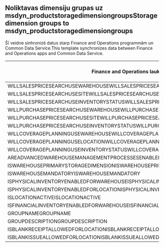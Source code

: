 ## <a name="storage-dimension-groups-to-msdyn_productstoragedimensiongroups"></a><span data-ttu-id="a551b-101">Noliktavas dimensiju grupas uz msdyn_productstoragedimensiongroups</span><span class="sxs-lookup"><span data-stu-id="a551b-101">Storage dimension groups to msdyn_productstoragedimensiongroups</span></span>

<span data-ttu-id="a551b-102">Šī veidne sinhronizē datus starp Finance and Operations programmām un Common Data Service.</span><span class="sxs-lookup"><span data-stu-id="a551b-102">This template synchronizes data between Finance and Operations apps and Common Data Service.</span></span>

<span data-ttu-id="a551b-103">Finance and Operations lauks</span><span class="sxs-lookup"><span data-stu-id="a551b-103">Finance and Operations field</span></span> | <span data-ttu-id="a551b-104">Kartes veids</span><span class="sxs-lookup"><span data-stu-id="a551b-104">Map type</span></span> | <span data-ttu-id="a551b-105">Cits Dynamics 365 lauks</span><span class="sxs-lookup"><span data-stu-id="a551b-105">Other Dynamics 365 field</span></span> | <span data-ttu-id="a551b-106">Noklusējuma vērtība</span><span class="sxs-lookup"><span data-stu-id="a551b-106">Default value</span></span>
---|---|---|---
<span data-ttu-id="a551b-107">WILLSALESPRICESEARCHUSEWAREHOUSE</span><span class="sxs-lookup"><span data-stu-id="a551b-107">WILLSALESPRICESEARCHUSEWAREHOUSE</span></span> | >< | <span data-ttu-id="a551b-108">msdyn_willsalespricesearchusewarehouse</span><span class="sxs-lookup"><span data-stu-id="a551b-108">msdyn_willsalespricesearchusewarehouse</span></span> | 
<span data-ttu-id="a551b-109">WILLSALESPRICESEARCHUSESITE</span><span class="sxs-lookup"><span data-stu-id="a551b-109">WILLSALESPRICESEARCHUSESITE</span></span> | >< | <span data-ttu-id="a551b-110">msdyn_willsalespricesearchusesite</span><span class="sxs-lookup"><span data-stu-id="a551b-110">msdyn_willsalespricesearchusesite</span></span> | 
<span data-ttu-id="a551b-111">WILLSALESPRICESEARCHUSEINVENTORYSTATUS</span><span class="sxs-lookup"><span data-stu-id="a551b-111">WILLSALESPRICESEARCHUSEINVENTORYSTATUS</span></span> | >< | <span data-ttu-id="a551b-112">msdyn_willsalespricesearchuseinventorystatus</span><span class="sxs-lookup"><span data-stu-id="a551b-112">msdyn_willsalespricesearchuseinventorystatus</span></span> | 
<span data-ttu-id="a551b-113">WILLPURCHASEPRICESEARCHUSEWAREHOUSE</span><span class="sxs-lookup"><span data-stu-id="a551b-113">WILLPURCHASEPRICESEARCHUSEWAREHOUSE</span></span> | >< | <span data-ttu-id="a551b-114">msdyn_willpurchasepricesearchusewarehouse</span><span class="sxs-lookup"><span data-stu-id="a551b-114">msdyn_willpurchasepricesearchusewarehouse</span></span> | 
<span data-ttu-id="a551b-115">WILLPURCHASEPRICESEARCHUSESITE</span><span class="sxs-lookup"><span data-stu-id="a551b-115">WILLPURCHASEPRICESEARCHUSESITE</span></span> | >< | <span data-ttu-id="a551b-116">msdyn_willpurchasepricesearchusesite</span><span class="sxs-lookup"><span data-stu-id="a551b-116">msdyn_willpurchasepricesearchusesite</span></span> | 
<span data-ttu-id="a551b-117">WILLPURCHASEPRICESEARCHUSEINVENTORYSTATUS</span><span class="sxs-lookup"><span data-stu-id="a551b-117">WILLPURCHASEPRICESEARCHUSEINVENTORYSTATUS</span></span> | >< | <span data-ttu-id="a551b-118">msdyn_willpurchpricesearchuseinventstatus</span><span class="sxs-lookup"><span data-stu-id="a551b-118">msdyn_willpurchpricesearchuseinventstatus</span></span> | 
<span data-ttu-id="a551b-119">WILLCOVERAGEPLANNINGUSEWAREHOUSE</span><span class="sxs-lookup"><span data-stu-id="a551b-119">WILLCOVERAGEPLANNINGUSEWAREHOUSE</span></span> | >< | <span data-ttu-id="a551b-120">msdyn_willcoverageplanusewarehouse</span><span class="sxs-lookup"><span data-stu-id="a551b-120">msdyn_willcoverageplanusewarehouse</span></span> | 
<span data-ttu-id="a551b-121">WILLCOVERAGEPLANNINGUSELOCATION</span><span class="sxs-lookup"><span data-stu-id="a551b-121">WILLCOVERAGEPLANNINGUSELOCATION</span></span> | >< | <span data-ttu-id="a551b-122">msdyn_iscoverageplanenabledforlocation</span><span class="sxs-lookup"><span data-stu-id="a551b-122">msdyn_iscoverageplanenabledforlocation</span></span> | 
<span data-ttu-id="a551b-123">WILLCOVERAGEPLANNINGUSEINVENTORYSTATUS</span><span class="sxs-lookup"><span data-stu-id="a551b-123">WILLCOVERAGEPLANNINGUSEINVENTORYSTATUS</span></span> | >< | <span data-ttu-id="a551b-124">msdyn_willcoverageplanuseinventorystatus</span><span class="sxs-lookup"><span data-stu-id="a551b-124">msdyn_willcoverageplanuseinventorystatus</span></span> | 
<span data-ttu-id="a551b-125">AREADVANCEDWAREHOUSEMANAGEMENTPROCESSESENABLED</span><span class="sxs-lookup"><span data-stu-id="a551b-125">AREADVANCEDWAREHOUSEMANAGEMENTPROCESSESENABLED</span></span> | >< | <span data-ttu-id="a551b-126">msdyn_areadvancedwmprocessesenabled</span><span class="sxs-lookup"><span data-stu-id="a551b-126">msdyn_areadvancedwmprocessesenabled</span></span> | 
<span data-ttu-id="a551b-127">ISWAREHOUSEPRIMARYSTORAGEDIMENSION</span><span class="sxs-lookup"><span data-stu-id="a551b-127">ISWAREHOUSEPRIMARYSTORAGEDIMENSION</span></span> | >< | <span data-ttu-id="a551b-128">msdyn_iswarehouseprimarystoragedimension</span><span class="sxs-lookup"><span data-stu-id="a551b-128">msdyn_iswarehouseprimarystoragedimension</span></span> | 
<span data-ttu-id="a551b-129">ISWAREHOUSEMANDATORY</span><span class="sxs-lookup"><span data-stu-id="a551b-129">ISWAREHOUSEMANDATORY</span></span> | >< | <span data-ttu-id="a551b-130">msdyn_iswarehousemandatory</span><span class="sxs-lookup"><span data-stu-id="a551b-130">msdyn_iswarehousemandatory</span></span> | 
<span data-ttu-id="a551b-131">ISPHYSICALINVENTORYENABLEDFORWAREHOUSE</span><span class="sxs-lookup"><span data-stu-id="a551b-131">ISPHYSICALINVENTORYENABLEDFORWAREHOUSE</span></span> | >< | <span data-ttu-id="a551b-132">msdyn_isphysicalinventoryenabledforwarehouse</span><span class="sxs-lookup"><span data-stu-id="a551b-132">msdyn_isphysicalinventoryenabledforwarehouse</span></span> | 
<span data-ttu-id="a551b-133">ISPHYSICALINVENTORYENABLEDFORLOCATION</span><span class="sxs-lookup"><span data-stu-id="a551b-133">ISPHYSICALINVENTORYENABLEDFORLOCATION</span></span> | >< | <span data-ttu-id="a551b-134">msdyn_isphysicalinventoryenabledforlocation</span><span class="sxs-lookup"><span data-stu-id="a551b-134">msdyn_isphysicalinventoryenabledforlocation</span></span> | 
<span data-ttu-id="a551b-135">ISLOCATIONACTIVE</span><span class="sxs-lookup"><span data-stu-id="a551b-135">ISLOCATIONACTIVE</span></span> | >< | <span data-ttu-id="a551b-136">msdyn_islocationactive</span><span class="sxs-lookup"><span data-stu-id="a551b-136">msdyn_islocationactive</span></span> | 
<span data-ttu-id="a551b-137">ISFINANCIALINVENTORYENABLEDFORWAREHOUSE</span><span class="sxs-lookup"><span data-stu-id="a551b-137">ISFINANCIALINVENTORYENABLEDFORWAREHOUSE</span></span> | >< | <span data-ttu-id="a551b-138">msdyn_isfinancialinventoryenabledforwarehouse</span><span class="sxs-lookup"><span data-stu-id="a551b-138">msdyn_isfinancialinventoryenabledforwarehouse</span></span> | 
<span data-ttu-id="a551b-139">GROUPNAME</span><span class="sxs-lookup"><span data-stu-id="a551b-139">GROUPNAME</span></span> | = | <span data-ttu-id="a551b-140">msdyn_groupname</span><span class="sxs-lookup"><span data-stu-id="a551b-140">msdyn_groupname</span></span> | 
<span data-ttu-id="a551b-141">GROUPDESCRIPTION</span><span class="sxs-lookup"><span data-stu-id="a551b-141">GROUPDESCRIPTION</span></span> | = | <span data-ttu-id="a551b-142">msdyn_groupdescription</span><span class="sxs-lookup"><span data-stu-id="a551b-142">msdyn_groupdescription</span></span> | 
<span data-ttu-id="a551b-143">ISBLANKRECEIPTALLOWEDFORLOCATION</span><span class="sxs-lookup"><span data-stu-id="a551b-143">ISBLANKRECEIPTALLOWEDFORLOCATION</span></span> | >< | <span data-ttu-id="a551b-144">msdyn_isblankreceiptallowedforlocation</span><span class="sxs-lookup"><span data-stu-id="a551b-144">msdyn_isblankreceiptallowedforlocation</span></span> | 
<span data-ttu-id="a551b-145">ISBLANKISSUEALLOWEDFORLOCATION</span><span class="sxs-lookup"><span data-stu-id="a551b-145">ISBLANKISSUEALLOWEDFORLOCATION</span></span> | >< | <span data-ttu-id="a551b-146">msdyn_isblankissueallowedforlocation</span><span class="sxs-lookup"><span data-stu-id="a551b-146">msdyn_isblankissueallowedforlocation</span></span> | 
